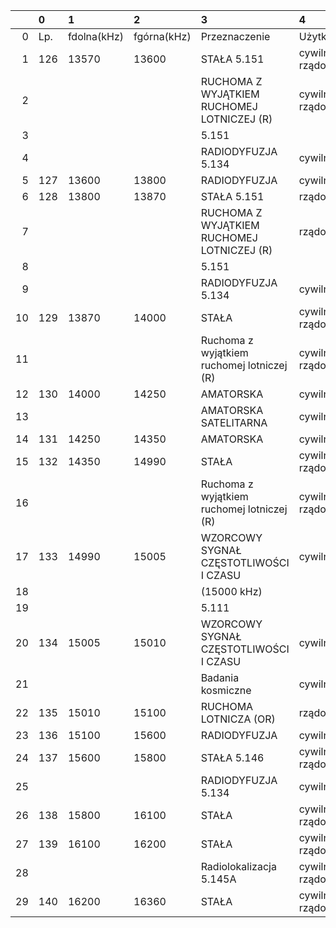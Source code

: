 |    | 0   | 1           | 2           | 3                                          | 4               |
|---:|:----|:------------|:------------|:-------------------------------------------|:----------------|
|  0 | Lp. | fdolna(kHz) | fgórna(kHz) | Przeznaczenie                              | Użytkowanie     |
|  1 | 126 | 13570       | 13600       | STAŁA 5.151                                | cywilno-rządowe |
|  2 |     |             |             | RUCHOMA Z WYJĄTKIEM RUCHOMEJ LOTNICZEJ (R) | cywilno-rządowe |
|  3 |     |             |             | 5.151                                      |                 |
|  4 |     |             |             | RADIODYFUZJA 5.134                         | cywilne         |
|  5 | 127 | 13600       | 13800       | RADIODYFUZJA                               | cywilne         |
|  6 | 128 | 13800       | 13870       | STAŁA 5.151                                | rządowe         |
|  7 |     |             |             | RUCHOMA Z WYJĄTKIEM RUCHOMEJ LOTNICZEJ (R) | rządowe         |
|  8 |     |             |             | 5.151                                      |                 |
|  9 |     |             |             | RADIODYFUZJA 5.134                         | cywilne         |
| 10 | 129 | 13870       | 14000       | STAŁA                                      | cywilno-rządowe |
| 11 |     |             |             | Ruchoma z wyjątkiem ruchomej lotniczej (R) | cywilno-rządowe |
| 12 | 130 | 14000       | 14250       | AMATORSKA                                  | cywilne         |
| 13 |     |             |             | AMATORSKA SATELITARNA                      | cywilne         |
| 14 | 131 | 14250       | 14350       | AMATORSKA                                  | cywilne         |
| 15 | 132 | 14350       | 14990       | STAŁA                                      | cywilno-rządowe |
| 16 |     |             |             | Ruchoma z wyjątkiem ruchomej lotniczej (R) | cywilno-rządowe |
| 17 | 133 | 14990       | 15005       | WZORCOWY SYGNAŁ CZĘSTOTLIWOŚCI I CZASU     | cywilne         |
| 18 |     |             |             | (15000 kHz)                                |                 |
| 19 |     |             |             | 5.111                                      |                 |
| 20 | 134 | 15005       | 15010       | WZORCOWY SYGNAŁ CZĘSTOTLIWOŚCI I CZASU     | cywilne         |
| 21 |     |             |             | Badania kosmiczne                          | cywilne         |
| 22 | 135 | 15010       | 15100       | RUCHOMA LOTNICZA (OR)                      | rządowe         |
| 23 | 136 | 15100       | 15600       | RADIODYFUZJA                               | cywilne         |
| 24 | 137 | 15600       | 15800       | STAŁA 5.146                                | cywilno-rządowe |
| 25 |     |             |             | RADIODYFUZJA 5.134                         | cywilne         |
| 26 | 138 | 15800       | 16100       | STAŁA                                      | cywilno-rządowe |
| 27 | 139 | 16100       | 16200       | STAŁA                                      | cywilno-rządowe |
| 28 |     |             |             | Radiolokalizacja 5.145A                    | cywilno-rządowe |
| 29 | 140 | 16200       | 16360       | STAŁA                                      | cywilno-rządowe |